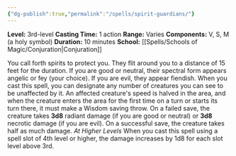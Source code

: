 ```yaml
---
{"dg-publish":true,"permalink":"/spells/spirit-guardians/"}
---
```


**Level:** 3rd-level
**Casting Time:** 1 action
**Range:** Varies
**Components:** V, S, M (a holy symbol)
**Duration:** 10 minutes
**School:** [[Spells/Schools of Magic/Conjuration\|Conjuration]]

You call forth spirits to protect you. They flit around you to a distance of 15 feet for the duration. If you are good or neutral, their spectral form appears angelic or fey (your choice). If you are evil, they appear fiendish.
When you cast this spell, you can designate any number of creatures you can see to be unaffected by it. An affected creature's speed is halved in the area, and when the creature enters the area for the first time on a turn or starts its turn there, it must make a Wisdom saving throw. On a failed save, the creature takes **3d8** radiant damage (if you are good or neutral) or **3d8** necrotic damage (if you are evil). On a successful save, the creature takes half as much damage.
_At Higher Levels_
When you cast this spell using a spell slot of 4th level or higher, the damage increases by 1d8 for each slot level above 3rd.
